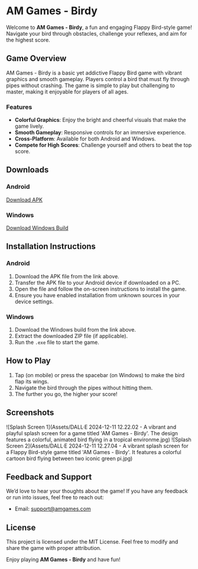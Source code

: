 # AM Games - Birdy

Welcome to **AM Games - Birdy**, a fun and engaging Flappy Bird-style game! Navigate your bird through obstacles, challenge your reflexes, and aim for the highest score.

## Game Overview

AM Games - Birdy is a basic yet addictive Flappy Bird game with vibrant graphics and smooth gameplay. Players control a bird that must fly through pipes without crashing. The game is simple to play but challenging to master, making it enjoyable for players of all ages.

### Features
- **Colorful Graphics**: Enjoy the bright and cheerful visuals that make the game lively.
- **Smooth Gameplay**: Responsive controls for an immersive experience.
- **Cross-Platform**: Available for both Android and Windows.
- **Compete for High Scores**: Challenge yourself and others to beat the top score.

## Downloads

### Android
[Download APK](https://drive.google.com/uc?export=download&id=17yqwKaKMmos8rLxWf_ZkNP-_dF25hI_x)

### Windows
[Download Windows Build](https://drive.google.com/uc?export=download&id=1xrxnTr_TOwME7JambxZJGwwG7c57TePv)

## Installation Instructions

### Android
1. Download the APK file from the link above.
2. Transfer the APK file to your Android device if downloaded on a PC.
3. Open the file and follow the on-screen instructions to install the game.
4. Ensure you have enabled installation from unknown sources in your device settings.

### Windows
1. Download the Windows build from the link above.
2. Extract the downloaded ZIP file (if applicable).
3. Run the `.exe` file to start the game.

## How to Play
1. Tap (on mobile) or press the spacebar (on Windows) to make the bird flap its wings.
2. Navigate the bird through the pipes without hitting them.
3. The further you go, the higher your score!

## Screenshots

![Splash Screen 1](Assets/DALL·E 2024-12-11 12.22.02 - A vibrant and playful splash screen for a game titled 'AM Games - Birdy'. The design features a colorful, animated bird flying in a tropical environme.jpg)
![Splash Screen 2](Assets/DALL·E 2024-12-11 12.27.04 - A vibrant splash screen for a Flappy Bird-style game titled 'AM Games - Birdy'. It features a colorful cartoon bird flying between two iconic green pi.jpg)

## Feedback and Support
We’d love to hear your thoughts about the game! If you have any feedback or run into issues, feel free to reach out:
- Email: [support@amgames.com](https://aditya29mishra.web.app/contact-me)

## License
This project is licensed under the MIT License. Feel free to modify and share the game with proper attribution.

Enjoy playing **AM Games - Birdy** and have fun!

